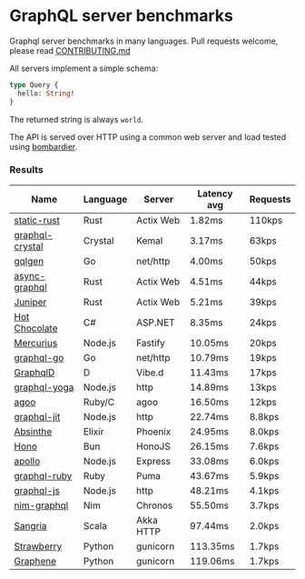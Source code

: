 <!-- README.md is generated from README.ecr, do not edit -->

# GraphQL server benchmarks

Graphql server benchmarks in many languages. Pull requests welcome, please read [CONTRIBUTING.md](CONTRIBUTING.md)

All servers implement a simple schema:

```graphql
type Query {
  hello: String!
}
```

The returned string is always `world`.

The API is served over HTTP using a common web server and load tested using [bombardier](https://github.com/codesenberg/bombardier).

### Results

| Name                          | Language      | Server          | Latency avg      | Requests      |
| ----------------------------  | ------------- | --------------- | ---------------- | ------------- |
| [static-rust](https://actix.rs/) | Rust | Actix Web | 1.82ms | 110kps |
| [graphql-crystal](https://github.com/graphql-crystal/graphql) | Crystal | Kemal | 3.17ms | 63kps |
| [gqlgen](https://github.com/99designs/gqlgen) | Go | net/http | 4.00ms | 50kps |
| [async-graphql](https://github.com/async-graphql/async-graphql) | Rust | Actix Web | 4.51ms | 44kps |
| [Juniper](https://github.com/graphql-rust/juniper) | Rust | Actix Web | 5.21ms | 39kps |
| [Hot Chocolate](https://github.com/ChilliCream/hotchocolate) | C# | ASP.NET | 8.35ms | 24kps |
| [Mercurius](https://github.com/mercurius-js/mercurius) | Node.js | Fastify | 10.05ms | 20kps |
| [graphql-go](https://github.com/graphql-go/graphql) | Go | net/http | 10.79ms | 19kps |
| [GraphqlD](https://github.com/burner/graphqld) | D | Vibe.d | 11.43ms | 17kps |
| [graphql-yoga](https://github.com/dotansimha/graphql-yoga) | Node.js | http | 14.89ms | 13kps |
| [agoo](https://github.com/ohler55/agoo) | Ruby/C | agoo | 16.50ms | 12kps |
| [graphql-jit](https://github.com/zalando-incubator/graphql-jit) | Node.js | http | 22.74ms | 8.8kps |
| [Absinthe](https://github.com/absinthe-graphql/absinthe) | Elixir | Phoenix | 24.95ms | 8.0kps |
| [Hono](https://github.com/honojs/graphql-server) | Bun | HonoJS | 26.15ms | 7.6kps |
| [apollo](https://github.com/apollographql/apollo-server) | Node.js | Express | 33.08ms | 6.0kps |
| [graphql-ruby](https://github.com/rmosolgo/graphql-ruby) | Ruby | Puma | 43.67ms | 5.9kps |
| [graphql-js](https://github.com/graphql/graphql-js) | Node.js | http | 48.21ms | 4.1kps |
| [nim-graphql](https://github.com/status-im/nim-graphql) | Nim | Chronos | 55.50ms | 3.7kps |
| [Sangria](https://github.com/sangria-graphql/sangria) | Scala | Akka HTTP | 97.44ms | 2.0kps |
| [Strawberry](https://github.com/strawberry-graphql/strawberry) | Python | gunicorn | 113.35ms | 1.7kps |
| [Graphene](https://github.com/graphql-python/graphene) | Python | gunicorn | 119.06ms | 1.7kps |
